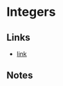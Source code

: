 # Integers
## Links
- [link](https://github.com/quii/learn-go-with-tests/blob/main/integers.md)
## Notes
